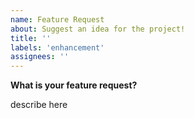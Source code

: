 ```yaml
---
name: Feature Request
about: Suggest an idea for the project!
title: ''
labels: 'enhancement'
assignees: ''
---
```


<!-- ⚠️ please check if a similar issue already exists ⚠️ -->


**What is your feature request?**

describe here

